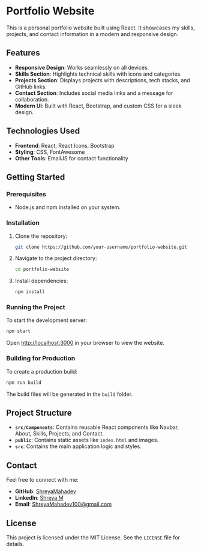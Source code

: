 # Portfolio Website

This is a personal portfolio website built using React. It showcases my skills, projects, and contact information in a modern and responsive design.

## Features

- **Responsive Design**: Works seamlessly on all devices.
- **Skills Section**: Highlights technical skills with icons and categories.
- **Projects Section**: Displays projects with descriptions, tech stacks, and GitHub links.
- **Contact Section**: Includes social media links and a message for collaboration.
- **Modern UI**: Built with React, Bootstrap, and custom CSS for a sleek design.

## Technologies Used

- **Frontend**: React, React Icons, Bootstrap
- **Styling**: CSS, FontAwesome
- **Other Tools**: EmailJS for contact functionality

## Getting Started

### Prerequisites

- Node.js and npm installed on your system.

### Installation

1. Clone the repository:
   ```bash
   git clone https://github.com/your-username/portfolio-website.git
   ```
2. Navigate to the project directory:
   ```bash
   cd portfolio-website
   ```
3. Install dependencies:
   ```bash
   npm install
   ```

### Running the Project

To start the development server:
```bash
npm start
```
Open [http://localhost:3000](http://localhost:3000) in your browser to view the website.

### Building for Production

To create a production build:
```bash
npm run build
```
The build files will be generated in the `build` folder.

## Project Structure

- **`src/Components`**: Contains reusable React components like Navbar, About, Skills, Projects, and Contact.
- **`public`**: Contains static assets like `index.html` and images.
- **`src`**: Contains the main application logic and styles.


## Contact

Feel free to connect with me:

- **GitHub**: [ShreyaMahadev](https://github.com/ShreyaMahadev)
- **LinkedIn**: [Shreya M](https://www.linkedin.com/in/shreya-m-66681525a/)
- **Email**: [ShreyaMahadev100@gmail.com](mailto:ShreyaMahadev100@gmail.com)

## License

This project is licensed under the MIT License. See the `LICENSE` file for details.
